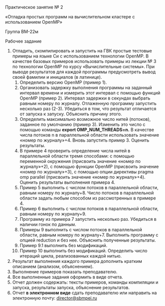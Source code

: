 Практическое занятие № 2

«Отладка простых программ на вычислительном кластере с использованием OpenMP» 

Группа ВМ-22м

Рабочее задание

1. Отладить, скомпилировать и запустить на ГВК простые тестовые примеры на языке Си с использованием технологии OpenMP. В качестве базовых примеров использовать примеры из лекции № 3 по технологии OpenMP по курсу «Вычислительные системы». При выводе результатов для каждой программы предусмотреть вывод своей фамилии и инициалов (в латинице).
   1. Определить версию OpenMP (пример 1).
   1. Организовать задержку выполнения программы на заданный интервал времени и измерить этот интервал с помощью функций OpenMP (пример 2). Интервал задержки в секундах выбрать равным номеру по журналу. Отлаженную программу запустить несколько раз (2-3). Убедиться в том, что результат отличается от запуска к запуску. Объяснить причину этого.
   1. Определить максимально возможное число нитей (потоков), заданное по умолчанию (пример 3). Изменить это число с помощью команды **export OMP\_NUM\_THREADS=n.** В качестве числа потоков n в параллельной области использовать значение «номер по журналу»+4. Вновь запустить пример 3. Оценить результаты.
   1. В примере 4 проверить определение числа нитей в параллельной области тремя способами: с помощью переменной окружения (присвоить значение «номер по журналу»+2), с помощью функции OpenMP (присвоить значение «номер по журналу»+3), c помощью опции директивы pragma omp parallel (присвоить значение «номер по журналу»+4). Оценить результаты выполнения примера 4.
   1. Пример 5 выполнить с числом потоков в параллельной области, равным номеру по журналу+8. Число потоков в параллельной области задать любым способом из рассмотренных в примере 4.
   1. Пример 6 выполнить с числом потоков в параллельной области, равным номеру по журналу+9. 
   1. Программу из примера 7 запустить несколько раз. Убедиться в наличии гонок по данным. 
   1. Примеры 9 выполнить с числом потоков в параллельной области, равным номеру по журналу+7. Выполнить программу с опцией reduction и без нее. Объяснить полученные результаты.
   1. Пример 9.1 выполнить без модификаций. 
   1. Пример 10 выполнить без модификаций. Определить число итераций цикла, реализованных каждой нитью.
1. Результат выполнения каждого примера дополнить кратким описанием (анализом, объяснением).
1. Выполнение примеров показать преподавателю.
1. Все выполненные задания оформить в виде отчета. 
1. Отчет должен содержать: тексты примеров, команды компиляции и запуска, результаты запуска, объяснение результатов.
1. Отчет **в электронном виде** сдать преподавателю или направить на электронную почту: director@sbmpei.ru
